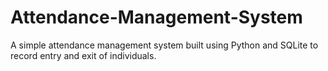 # Attendance-Management-System
A  simple attendance management system built using Python and SQLite to record entry and exit of individuals.
